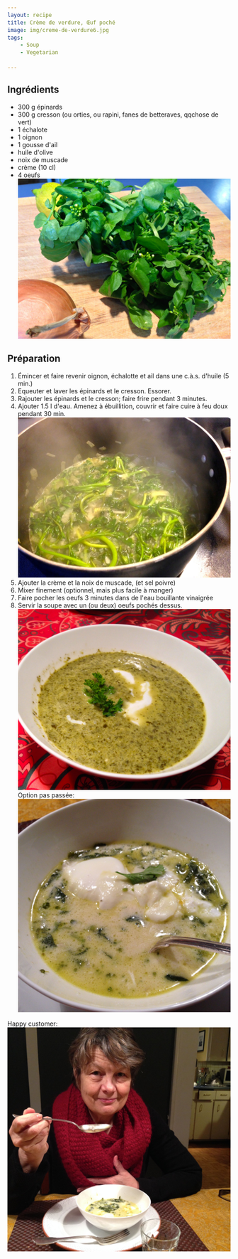 ```yaml
---
layout: recipe
title: Crème de verdure, Œuf poché   
image: img/creme-de-verdure6.jpg  
tags:
    - Soup
    - Vegetarian
    
---
```

## Ingrédients
* 300 g épinards
* 300 g cresson (ou orties, ou rapini, fanes de betteraves, qqchose de vert)
* 1 échalote
* 1 oignon
* 1 gousse d'ail
* huile d'olive
* noix de muscade
* crème (10 cl)
* 4 oeufs   
![image](img/creme-de-verdure3.jpg)   

## Préparation   
1. Émincer et faire revenir oignon, échalotte et ail dans une c.à.s. d'huile (5 min.)
2. Equeuter et laver les épinards et le cresson. Essorer.  
3. Rajouter les épinards et le cresson; faire frire pendant 3 minutes.
4. Ajouter 1.5 l d'eau. Amenez à ébuillition, couvrir et faire cuire à feu doux pendant 30 min.   
![image](img/creme-de-verdure5.jpg)   
5. Ajouter la crème et la noix de muscade, (et sel poivre)
5. Mixer finement (optionnel, mais plus facile à manger)
6. Faire pocher les oeufs 3 minutes dans de l'eau bouillante vinaigrée
7. Servir la soupe avec un (ou deux) oeufs pochés dessus.   
![image](img/creme-de-verdure4.jpg)   
Option pas passée:   
![image](img/creme-de-verdure1.jpg)

Happy customer:   
![image](img/creme-de-verdure2.jpg)